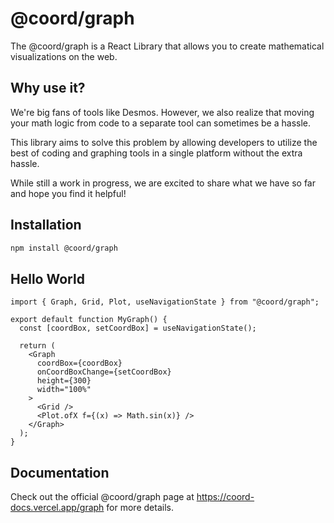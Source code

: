 # @coord/graph
The @coord/graph is a React Library that allows you to create mathematical visualizations on the web.

## Why use it?

We're big fans of tools like Desmos. However, we also realize that moving your math logic from code to a separate tool can sometimes be a hassle.

This library aims to solve this problem by allowing developers to utilize the best of coding and graphing tools in a single platform without the extra hassle.

While still a work in progress, we are excited to share what we have so far and hope you find it helpful!



## Installation

```bash
npm install @coord/graph
```

## Hello World

```tsx collapsed live
import { Graph, Grid, Plot, useNavigationState } from "@coord/graph";

export default function MyGraph() {
  const [coordBox, setCoordBox] = useNavigationState();

  return (
    <Graph
      coordBox={coordBox}
      onCoordBoxChange={setCoordBox}
      height={300}
      width="100%"
    >
      <Grid />
      <Plot.ofX f={(x) => Math.sin(x)} />
    </Graph>
  );
}
```

## Documentation


Check out the official @coord/graph page at https://coord-docs.vercel.app/graph for more details.




